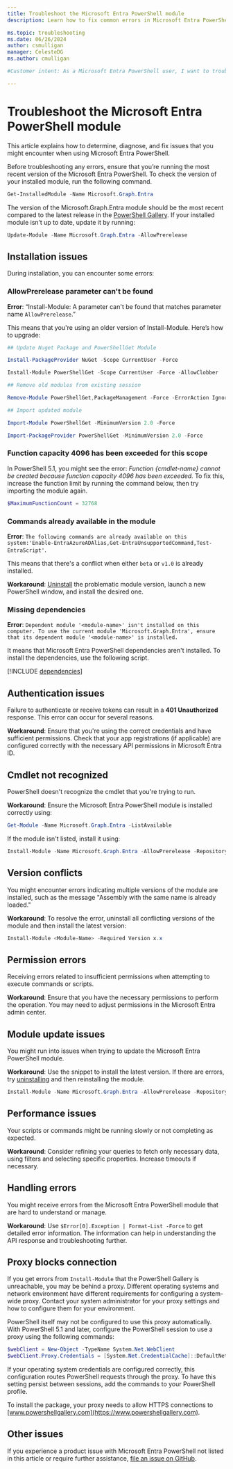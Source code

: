 ```yaml
---
title: Troubleshoot the Microsoft Entra PowerShell module
description: Learn how to fix common errors in Microsoft Entra PowerShell.

ms.topic: troubleshooting
ms.date: 06/26/2024
author: csmulligan
manager: CelesteDG
ms.author: cmulligan

#Customer intent: As a Microsoft Entra PowerShell user, I want to troubleshoot and fix common errors, so that I can ensure the smooth operation of my scripts and commands.

---
```

# Troubleshoot the Microsoft Entra PowerShell module

This article explains how to determine, diagnose, and fix issues that you might encounter when using Microsoft Entra PowerShell.

Before troubleshooting any errors, ensure that you’re running the most recent version of the Microsoft Entra PowerShell. To check the version of your installed module, run the following command.

```powershell
Get-InstalledModule -Name Microsoft.Graph.Entra
```

The version of the Microsoft.Graph.Entra module should be the most recent compared to the latest release in the [PowerShell Gallery](https://aka.ms/EntraPSGallery). If your installed module isn’t up to date, update it by running:

```powershell
Update-Module -Name Microsoft.Graph.Entra -AllowPrerelease
```

## Installation issues

During installation, you can encounter some errors:

### AllowPrerelease parameter can't be found

**Error**: “Install-Module: A parameter can't be found that matches parameter name `AllowPrerelease`.”

This means that you're using an older version of Install-Module. Here’s how to upgrade:

```powershell
## Update Nuget Package and PowerShellGet Module 

Install-PackageProvider NuGet -Scope CurrentUser -Force 

Install-Module PowerShellGet -Scope CurrentUser -Force -AllowClobber 

## Remove old modules from existing session 

Remove-Module PowerShellGet,PackageManagement -Force -ErrorAction Ignore 

## Import updated module 

Import-Module PowerShellGet -MinimumVersion 2.0 -Force 

Import-PackageProvider PowerShellGet -MinimumVersion 2.0 -Force 
```

### Function capacity 4096 has been exceeded for this scope

In PowerShell 5.1, you might see the error: *Function {cmdlet-name} cannot be created because function capacity 4096 has been exceeded.* To fix this, increase the function limit by running the command below, then try importing the module again.

```powershell
$MaximumFunctionCount = 32768
```

### Commands already available in the module

**Error**: `The following commands are already available on this system:'Enable-EntraAzureADAlias,Get-EntraUnsupportedCommand,Test-EntraScript'`.

This means that there's a conflict when either `beta` or `v1.0` is already installed.

**Workaround**: [Uninstall](installation.md#uninstall-the-module) the problematic module version, launch a new PowerShell window, and install the desired one.

### Missing dependencies

**Error**: `Dependent module '<module-name>' isn't installed on this computer. To use the current module 'Microsoft.Graph.Entra', ensure that its dependent module '<module-name>' is installed.`

It means that Microsoft Entra PowerShell dependencies aren't installed. To install the dependencies, use the following script.

[!INCLUDE [dependencies](../includes/install-entra-powershell-dependencies.md)]

## Authentication issues

Failure to authenticate or receive tokens can result in a **401 Unauthorized** response. This error can occur for several reasons.

**Workaround**: Ensure that you're using the correct credentials and have sufficient permissions. Check that your app registrations (if applicable) are configured correctly with the necessary API permissions in Microsoft Entra ID.

## Cmdlet not recognized

PowerShell doesn't recognize the cmdlet that you're trying to run.

**Workaround**:  Ensure the Microsoft Entra PowerShell module is installed correctly using:

```powershell
Get-Module -Name Microsoft.Graph.Entra -ListAvailable
```

If the module isn't listed, install it using:

```powershell
Install-Module -Name Microsoft.Graph.Entra -AllowPrerelease -Repository PSGallery -Force
```

## Version conflicts

You might encounter errors indicating multiple versions of the module are installed, such as the message "Assembly with the same name is already loaded."

**Workaround**: To resolve the error, uninstall all conflicting versions of the module and then install the latest version:

```powershell
Install-Module <Module-Name> -Required Version x.x
```

## Permission errors

Receiving errors related to insufficient permissions when attempting to execute commands or scripts.

**Workaround**: Ensure that you have the necessary permissions to perform the operation. You may need to adjust permissions in the Microsoft Entra admin center. <!-- Check this statement: You can also use `New-EntraServicePrincipalAppRoleAssignment` to assign app roles. -->

## Module update issues

You might run into issues when trying to update the Microsoft Entra PowerShell module.

**Workaround**: Use the snippet to install the latest version. If there are errors, try [uninstalling](installation.md#uninstall-the-module) and then reinstalling the module.

```powershell
Install-Module -Name Microsoft.Graph.Entra -AllowPrerelease -Repository PSGallery -Force
```

## Performance issues

Your scripts or commands might be running slowly or not completing as expected.

**Workaround**: Consider refining your queries to fetch only necessary data, using filters and selecting specific properties. Increase timeouts if necessary.

## Handling errors

You might receive errors from the Microsoft Entra PowerShell module that are hard to understand or manage.

**Workaround**: Use `$Error[0].Exception | Format-List -Force` to get detailed error information. The information can help in understanding the API response and troubleshooting further. <!--Is this script correct?-->

## Proxy blocks connection

If you get errors from `Install-Module` that the PowerShell Gallery is unreachable, you may be behind a proxy. Different operating systems and network environment have different requirements for configuring a system-wide proxy. Contact your system administrator for your proxy settings and how to configure them for your environment.

PowerShell itself may not be configured to use this proxy automatically. With PowerShell 5.1 and later, configure the PowerShell session to use a proxy using the following commands:

```powershell
$webClient = New-Object -TypeName System.Net.WebClient
$webClient.Proxy.Credentials = [System.Net.CredentialCache]::DefaultNetworkCredentials
```

If your operating system credentials are configured correctly, this configuration routes PowerShell
requests through the proxy. To have this setting persist between sessions, add the commands to your
PowerShell profile.

To install the package, your proxy needs to allow HTTPS connections to [www.powershellgallery.com](https://www.powershellgallery.com).

## Other issues

If you experience a product issue with Microsoft Entra PowerShell not listed in this article or require
further assistance, [file an issue on GitHub](https://github.com/microsoftgraph/entra-powershell/issues).
